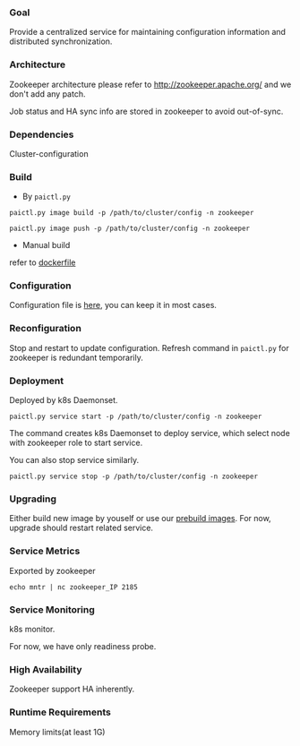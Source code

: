 
### Goal

Provide a centralized service for maintaining configuration information and distributed synchronization. 

### Architecture

Zookeeper architecture please refer to http://zookeeper.apache.org/ and we don't add any patch.

Job status and HA sync info are stored in zookeeper to avoid out-of-sync.

### Dependencies

Cluster-configuration

### Build

* By ` paictl.py `

`
paictl.py image build -p /path/to/cluster/config -n zookeeper
`

`
paictl.py image push -p /path/to/cluster/config -n zookeeper
`

* Manual build

refer to [dockerfile](https://github.com/Microsoft/pai/blob/master/pai-management/src/zookeeper/dockerfile)


### Configuration  

Configuration file is [here](https://github.com/Microsoft/pai/blob/master/pai-management/src/zookeeper/zoo.cfg), you can keep it in most cases.


### Reconfiguration

Stop and restart to update configuration. Refresh command in ` paictl.py ` for zookeeper is redundant temporarily.

### Deployment

Deployed by k8s Daemonset.

`
paictl.py service start -p /path/to/cluster/config -n zookeeper
`

The command creates k8s Daemonset to deploy service, which select node with zookeeper role to start service.

You can also stop service similarly.

`
paictl.py service stop -p /path/to/cluster/config -n zookeeper
`

### Upgrading

Either build new image by youself or use our [prebuild images](https://hub.docker.com/r/openpai/zookeeper/). For now, upgrade should restart related service.

### Service Metrics

Exported by zookeeper

`
echo mntr | nc zookeeper_IP 2185
`

### Service Monitoring

k8s monitor.

For now, we have only readiness probe.


### High Availability

Zookeeper support HA inherently.

### Runtime Requirements

Memory limits(at least 1G)


